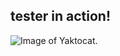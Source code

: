 ## tester in action!
![Image of Yaktocat](https://octodex.github.com/images/privateinvestocat.jpg/).

